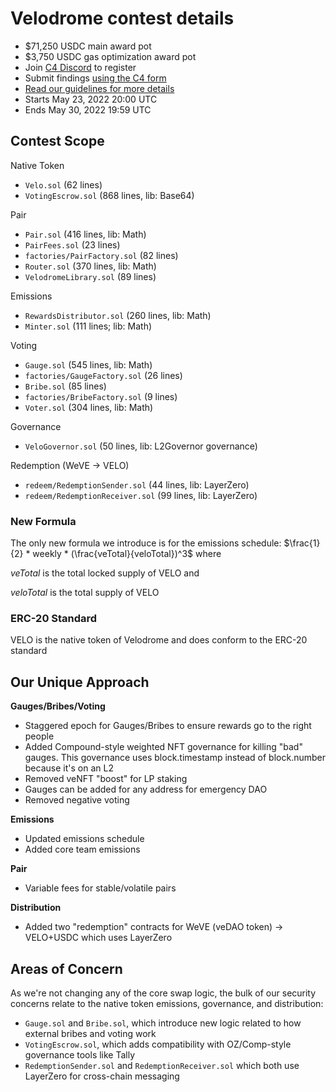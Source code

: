 # Velodrome contest details
- $71,250 USDC main award pot
- $3,750 USDC gas optimization award pot
- Join [C4 Discord](https://discord.gg/code4rena) to register
- Submit findings [using the C4 form](https://code4rena.com/contests/2022-05-velodrome-finance-contest/submit)
- [Read our guidelines for more details](https://docs.code4rena.com/roles/wardens)
- Starts May 23, 2022 20:00 UTC
- Ends May 30, 2022 19:59 UTC

## Contest Scope

  Native Token
  - `Velo.sol` (62 lines)
  - `VotingEscrow.sol` (868 lines, lib: Base64)

  Pair
  - `Pair.sol` (416 lines, lib: Math)
  - `PairFees.sol` (23 lines)
  - `factories/PairFactory.sol` (82 lines)
  - `Router.sol` (370 lines, lib: Math)
  - `VelodromeLibrary.sol` (89 lines)

  Emissions
  - `RewardsDistributor.sol` (260 lines, lib: Math)
  - `Minter.sol` (111 lines; lib: Math)

  Voting
  - `Gauge.sol` (545 lines, lib: Math)
  - `factories/GaugeFactory.sol` (26 lines)
  - `Bribe.sol` (85 lines)
  - `factories/BribeFactory.sol` (9 lines)
  - `Voter.sol` (304 lines, lib: Math)

  Governance
  - `VeloGovernor.sol` (50 lines, lib: L2Governor governance)

  Redemption (WeVE -> VELO)
  - `redeem/RedemptionSender.sol` (44 lines, lib: LayerZero)
  - `redeem/RedemptionReceiver.sol` (99 lines, lib: LayerZero)

### New Formula
  
  The only new formula we introduce is for the emissions schedule:
  $\frac{1}{2} * weekly * (\frac{veTotal}{veloTotal})^3$
  where

  $veTotal$ is the total locked supply of VELO and

  $veloTotal$ is the total supply of VELO

### ERC-20 Standard 

  VELO is the native token of Velodrome and does conform to the ERC-20 standard

## Our Unique Approach

  **Gauges/Bribes/Voting**
  - Staggered epoch for Gauges/Bribes to ensure rewards go to the right people
  - Added Compound-style weighted NFT governance for killing "bad" gauges. This governance uses block.timestamp instead of block.number because it's on an L2
  - Removed veNFT "boost" for LP staking
  - Gauges can be added for any address for emergency DAO
  - Removed negative voting

  **Emissions**
  - Updated emissions schedule
  - Added core team emissions

  **Pair**
  - Variable fees for stable/volatile pairs

  **Distribution**
  - Added two "redemption" contracts for WeVE (veDAO token) -> VELO+USDC which uses LayerZero

## Areas of Concern

  As we're not changing any of the core swap logic, the bulk of our security concerns relate to the native token emissions, governance, and distribution:
  - `Gauge.sol` and `Bribe.sol`, which introduce new logic related to how external bribes and voting work
  - `VotingEscrow.sol`, which adds compatibility with OZ/Comp-style governance tools like Tally
  - `RedemptionSender.sol` and `RedemptionReceiver.sol` which both use LayerZero for cross-chain messaging
